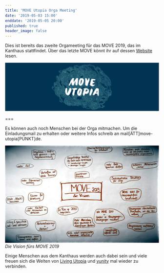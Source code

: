 ```yaml
---
title: 'MOVE Utopia Orga Meeting'
date: '2019-05-03 15:00'
enddate: '2019-05-05 20:00'
published: true
header_image: false
---
```


Dies ist bereits das zweite Orgameeting für das MOVE 2019, das im Kanthaus stattfindet. Über das letzte MOVE könnt ihr auf dessen [Website](https://move-utopia.de) lesen.

![](MOVE_logo.jpg)

===

Es können auch noch Menschen bei der Orga mitmachen. Um die Einladungsmail zu erhalten oder weitere Infos schreib an mail[ÄTT]move-utopia[PUNKT]de.


![Die Vision für MOVE 2019](move_19_vision.jpg)
_Die Vision fürs MOVE 2019_

Einige Menschen aus dem Kanthaus werden auch dabei sein und viele freuen sich die Welten von [Living Utopia](http://livingutopia.org/) und [yunity](https://yunity.org) mal wieder zu verbinden.
